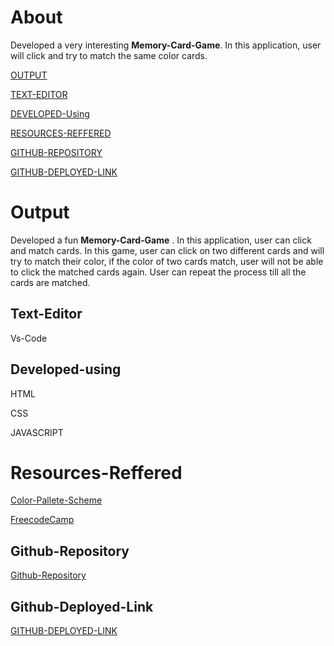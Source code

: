 # About
 Developed a very interesting **Memory-Card-Game**. In this application,
 user will click and try to match the same color cards.



[OUTPUT](#Output)

[TEXT-EDITOR](#Text-Editor)

[DEVELOPED-Using](#Developed-using)

[RESOURCES-REFFERED](#Resources-Reffered)

[GITHUB-REPOSITORY](#Github-Repository)

[GITHUB-DEPLOYED-LINK](Github-Deployed-Link)





# Output
Developed a fun **Memory-Card-Game** . In this application,
user can click and match cards. In this game, user can click on two different
cards and will try to match their color, if the color of two cards match, user will
not be able to click the matched cards again. User can repeat the process till all
the cards are matched.

## Text-Editor
Vs-Code

## Developed-using

HTML

CSS

JAVASCRIPT


# Resources-Reffered
[Color-Pallete-Scheme](https://coolors.co/palettes/trending)

[FreecodeCamp](https://www.youtube.com/watch?v=ZniVgo8U7ek)

## Github-Repository

[Github-Repository](https://github.com/nehreetkaur/first-game)

## Github-Deployed-Link
[GITHUB-DEPLOYED-LINK](https://nehreetkaur.github.io/first-game/)
 
